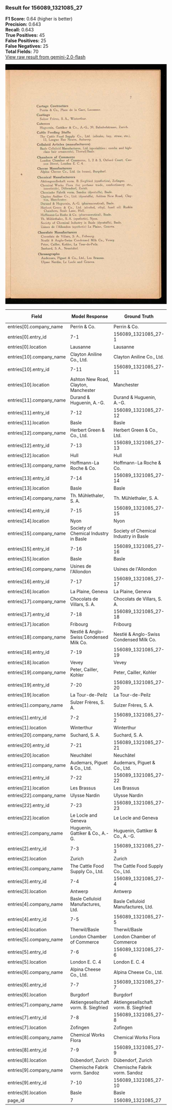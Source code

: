 ### Result for 156089_1321085_27
**F1 Score:** 0.64 (higher is better)<br>**Precision:** 0.643<br>**Recall:** 0.643<br>**True Positives:** 45<br>**False Positives:** 25<br>**False Negatives:** 25<br>**Total Fields:** 70<br>[View raw result from gemini-2.0-flash](https://github.com/RISE-UNIBAS/humanities_data_benchmark/blob/main/results/2025-10-28/T0355/request_T0355_156089_1321085_27.json)

<img src="https://github.com/RISE-UNIBAS/humanities_data_benchmark/blob/main/benchmarks/company_lists/images/156089_1321085_27.jpg?raw=true" alt="156089_1321085_27" width="600px">

| Field | Model Response | Ground Truth | Fuzzy Score | Match |
|-------|----------------|--------------|-------------|-------|
| entries[0].company_name | Perrin & Co. | Perrin & Co. | 1.000 | ✅ |
| entries[0].entry_id | 7-1 | 156089_1321085_27-1 | 0.273 | ❌ |
| entries[0].location | Lausanne | Lausanne | 1.000 | ✅ |
| entries[10].company_name | Clayton Aniline Co., Ltd. | Clayton Aniline Co., Ltd. | 1.000 | ✅ |
| entries[10].entry_id | 7-11 | 156089_1321085_27-11 | 0.333 | ❌ |
| entries[10].location | Ashton New Road, Clayton, Manchester | Manchester | 0.435 | ❌ |
| entries[11].company_name | Durand & Huguenin, A.-G. | Durand & Huguenin, A.-G. | 1.000 | ✅ |
| entries[11].entry_id | 7-12 | 156089_1321085_27-12 | 0.333 | ❌ |
| entries[11].location | Basle | Basle | 1.000 | ✅ |
| entries[12].company_name | Herbert Green & Co., Ltd. | Herbert Green & Co., Ltd. | 1.000 | ✅ |
| entries[12].entry_id | 7-13 | 156089_1321085_27-13 | 0.333 | ❌ |
| entries[12].location | Hull | Hull | 1.000 | ✅ |
| entries[13].company_name | Hoffmann-La Roche & Co. | Hoffmann-La Roche & Co. | 1.000 | ✅ |
| entries[13].entry_id | 7-14 | 156089_1321085_27-14 | 0.333 | ❌ |
| entries[13].location | Basle | Basle | 1.000 | ✅ |
| entries[14].company_name | Th. Mühlethaler, S. A. | Th. Mühlethaler, S. A. | 1.000 | ✅ |
| entries[14].entry_id | 7-15 | 156089_1321085_27-15 | 0.333 | ❌ |
| entries[14].location | Nyon | Nyon | 1.000 | ✅ |
| entries[15].company_name | Society of Chemical Industry in Basle | Society of Chemical Industry in Basle | 1.000 | ✅ |
| entries[15].entry_id | 7-16 | 156089_1321085_27-16 | 0.333 | ❌ |
| entries[15].location | Basle | Basle | 1.000 | ✅ |
| entries[16].company_name | Usines de l'Allondon | Usines de l'Allondon | 1.000 | ✅ |
| entries[16].entry_id | 7-17 | 156089_1321085_27-17 | 0.333 | ❌ |
| entries[16].location | La Plaine, Geneva | La Plaine, Geneva | 1.000 | ✅ |
| entries[17].company_name | Chocolats de Villars, S. A. | Chocolats de Villars, S. A. | 1.000 | ✅ |
| entries[17].entry_id | 7-18 | 156089_1321085_27-18 | 0.333 | ❌ |
| entries[17].location | Fribourg | Fribourg | 1.000 | ✅ |
| entries[18].company_name | Nestlé & Anglo-Swiss Condensed Milk Co. | Nestlé & Anglo-Swiss Condensed Milk Co. | 1.000 | ✅ |
| entries[18].entry_id | 7-19 | 156089_1321085_27-19 | 0.333 | ❌ |
| entries[18].location | Vevey | Vevey | 1.000 | ✅ |
| entries[19].company_name | Peter, Cailler, Kohler | Peter, Cailler, Kohler | 1.000 | ✅ |
| entries[19].entry_id | 7-20 | 156089_1321085_27-20 | 0.333 | ❌ |
| entries[19].location | La Tour-de-Peilz | La Tour-de-Peilz | 1.000 | ✅ |
| entries[1].company_name | Sulzer Frères, S. A. | Sulzer Frères, S. A. | 1.000 | ✅ |
| entries[1].entry_id | 7-2 | 156089_1321085_27-2 | 0.273 | ❌ |
| entries[1].location | Winterthur | Winterthur | 1.000 | ✅ |
| entries[20].company_name | Suchard, S. A. | Suchard, S. A. | 1.000 | ✅ |
| entries[20].entry_id | 7-21 | 156089_1321085_27-21 | 0.333 | ❌ |
| entries[20].location | Neuchâtel | Neuchâtel | 1.000 | ✅ |
| entries[21].company_name | Audemars, Piguet & Co., Ltd. | Audemars, Piguet & Co., Ltd. | 1.000 | ✅ |
| entries[21].entry_id | 7-22 | 156089_1321085_27-22 | 0.333 | ❌ |
| entries[21].location | Les Brassus | Les Brassus | 1.000 | ✅ |
| entries[22].company_name | Ulysse Nardin | Ulysse Nardin | 1.000 | ✅ |
| entries[22].entry_id | 7-23 | 156089_1321085_27-23 | 0.333 | ❌ |
| entries[22].location | Le Locle and Geneva | Le Locle and Geneva | 1.000 | ✅ |
| entries[2].company_name | Huguenin, Gattiker & Co., A.-G. | Huguenin, Gattiker & Co., A.-G. | 1.000 | ✅ |
| entries[2].entry_id | 7-3 | 156089_1321085_27-3 | 0.273 | ❌ |
| entries[2].location | Zurich | Zurich | 1.000 | ✅ |
| entries[3].company_name | The Cattle Food Supply Co., Ltd. | The Cattle Food Supply Co., Ltd. | 1.000 | ✅ |
| entries[3].entry_id | 7-4 | 156089_1321085_27-4 | 0.273 | ❌ |
| entries[3].location | Antwerp | Antwerp | 1.000 | ✅ |
| entries[4].company_name | Basle Celluloid Manufactures, Ltd. | Basle Celluloid Manufactures, Ltd. | 1.000 | ✅ |
| entries[4].entry_id | 7-5 | 156089_1321085_27-5 | 0.273 | ❌ |
| entries[4].location | Therwil/Basle | Therwil/Basle | 1.000 | ✅ |
| entries[5].company_name | London Chamber of Commerce | London Chamber of Commerce | 1.000 | ✅ |
| entries[5].entry_id | 7-6 | 156089_1321085_27-6 | 0.273 | ❌ |
| entries[5].location | London E. C. 4 | London E. C. 4 | 1.000 | ✅ |
| entries[6].company_name | Alpina Cheese Co., Ltd. | Alpina Cheese Co., Ltd. | 1.000 | ✅ |
| entries[6].entry_id | 7-7 | 156089_1321085_27-7 | 0.273 | ❌ |
| entries[6].location | Burgdorf | Burgdorf | 1.000 | ✅ |
| entries[7].company_name | Aktiengesellschaft vorm. B. Siegfried | Aktiengesellschaft vorm. B. Siegfried | 1.000 | ✅ |
| entries[7].entry_id | 7-8 | 156089_1321085_27-8 | 0.273 | ❌ |
| entries[7].location | Zofingen | Zofingen | 1.000 | ✅ |
| entries[8].company_name | Chemical Works Flora | Chemical Works Flora | 1.000 | ✅ |
| entries[8].entry_id | 7-9 | 156089_1321085_27-9 | 0.273 | ❌ |
| entries[8].location | Dübendorf, Zurich | Dübendorf, Zurich | 1.000 | ✅ |
| entries[9].company_name | Chemische Fabrik vorm. Sandoz | Chemische Fabrik vorm. Sandoz | 1.000 | ✅ |
| entries[9].entry_id | 7-10 | 156089_1321085_27-10 | 0.333 | ❌ |
| entries[9].location | Basle | Basle | 1.000 | ✅ |
| page_id | 7 | 156089_1321085_27 | 0.111 | ❌ |
